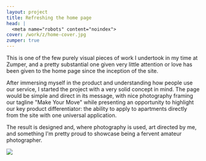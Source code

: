 ```yaml
---
layout: project
title: Refreshing the home page
head: |
  <meta name="robots" content="noindex">
cover: /work/z/home-cover.jpg
zumper: true
---
```


This is one of the few purely visual pieces of work I undertook in my time at Zumper, and a pretty substantial one given very little attention or love has been given to the home page since the inception of the site.

After immersing myself in the product and understanding how people use our service, I started the project with a very solid concept in mind. The page would be simple and direct in its message, with nice photography framing our tagline "Make Your Move" while presenting an opportunity to highlight our key product differentiator: the ability to apply to apartments directly from the site with one universal application.

The result is designed and, where photography is used, art directed by me, and something I'm pretty proud to showcase being a fervent amateur photographer.  

<img src="{{ site.cdn_url }}/work/z/home.png">
